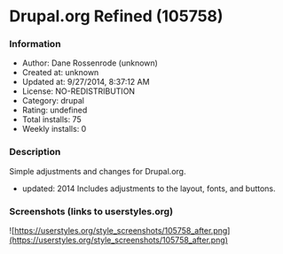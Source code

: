 # Drupal.org Refined (105758)

### Information
- Author: Dane Rossenrode (unknown)
- Created at: unknown
- Updated at: 9/27/2014, 8:37:12 AM
- License: NO-REDISTRIBUTION
- Category: drupal
- Rating: undefined
- Total installs: 75
- Weekly installs: 0


### Description
Simple adjustments and changes for Drupal.org.
* updated: 2014
Includes adjustments to the layout, fonts, and buttons.


### Screenshots (links to userstyles.org)
![https://userstyles.org/style_screenshots/105758_after.png](https://userstyles.org/style_screenshots/105758_after.png)


